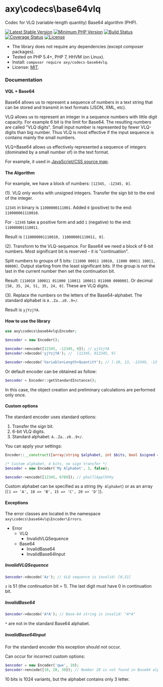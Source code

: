 # axy\codecs\base64vlq

Codec for VLQ (variable-length quantity) Base64 algorithm (PHP).

[![Latest Stable Version](https://img.shields.io/packagist/v/axy/codecs-base64vlq.svg?style=flat-square)](https://packagist.org/packages/axy/codecs-base64vlq)
[![Minimum PHP Version](https://img.shields.io/badge/php-%3E%3D%205.4-8892BF.svg?style=flat-square)](https://php.net/)
[![Build Status](https://img.shields.io/travis/axypro/codecs-base64vlq/master.svg?style=flat-square)](https://travis-ci.org/axypro/codecs-base64vlq)
[![Coverage Status](https://coveralls.io/repos/axypro/codecs-base64vlq/badge.svg?branch=master&service=github)](https://coveralls.io/github/axypro/codecs-base64vlq?branch=master)
[![License](https://poser.pugx.org/axy/codecs-base64vlq/license)](LICENSE)

* The library does not require any dependencies (except composer packages).
* Tested on PHP 5.4+, PHP 7, HHVM (on Linux).
* Install: `composer require axy/codecs-base64vlq`.
* License: [MIT](LICENSE).

### Documentation

#### VQL + Base64

Base64 allows us to represent a sequence of numbers in a text string 
that can be stored and transmit in text formats (JSON, XML, etc).

VLQ allows us to represent an integer in a sequence numbers with little digit capacity.
For example 6 bit is the limit for Base64.
The resulting numbers are called "VLQ digits".
Small input number is represented by fewer VLQ-digits than big number.
Thus VLQ is most effective if the input sequence is contains mainly the small numbers.

VLQ+Base64 allows us effectively represented a sequence of integers (dominated by a small number of) in the text format.

For example, it used in [JavaScript/CSS source map](https://www.google.ru/url?sa=t&rct=j&q=&esrc=s&source=web&cd=1&cad=rja&uact=8&sqi=2&ved=0CBwQFjAA&url=https%3A%2F%2Fdocs.google.com%2Fdocument%2Fd%2F1U1RGAehQwRypUTovF1KRlpiOFze0b-_2gc6fAH0KY0k%2Fedit&ei=abnpVKTZKeaHygPs0oK4BA&usg=AFQjCNFpOFA_dC_8cB50KJ1dXbOH7pvJnA&bvm=bv.86475890,d.bGQ).

#### The Algorithm

For example, we have a block of numbers: `[12345, -12345, 0]`.

(1). VLQ only works with unsigned integers.
Transfer the sign bit to the end of the integer.

`12345` in binary is `11000000111001`.
Added `0` (positive) to the end: `110000001110010`.

For `-12345` take a positive form and add `1` (negative) to the end: `110000001110011`.
 
Result is `[110000001110010, 110000001110011, 0]`.

(2). Transform to the VLQ-sequence.
For Base64 we need a block of 6-bit numbers.
Most significant bit is reserved - it is "continuation".

Split numbers to groups of 5 bits: `[11000 00011 10010, 11000 00011 10011, 00000]`.
Output starting from the least significant bits.
If the group is not the last in the current number then set the continuation bit. 

Result: `[110010 100011 011000 110011 100011 011000 000000]`. 
Or decimal `[50, 35, 24, 51, 35, 24, 0]`.
These are VLQ digits.

(3). Replace the numbers on the letters of the Base64-alphabet.
The standard alphabet is `A..Za..z0..9+/`.

Result is `yjYzjYA`.

#### How to use the library

```php
use axy\codecs\base64vlq\Encoder;

$encoder = new Encoder();

$encoder->encode([12345, -12345, 0]); // yjYzjYA
$encoder->decode('yjYzjYA'); //  [12345, 012345, 9]

$encoder->decode('Variable+Length+QuantitY'); // [-10, 13, -13349, -13 ... -12797139]
```

Or default encoder can be obtained as follow:

```php
$encoder = Encoder::getStandardInstance();
```

In this case, the object creation and preliminary calculations are performed only once.

#### Custom options

The standard encoder uses standard options:
 
1. Transfer the sign bit.
2. 6-bit VLQ digits.
3. Standard alphabet: `A..Za..z0..9+/`.

You can apply your settings:

```php
Encoder::__construct([array|string $alphabet, int $bits, bool $signed = true])
```

```php
/* Custom alphabet, 4 bits, no sign transfer */
$encoder = new Encoder('My Alphabet', 3, false);

$encoder->encode([12345, 6789]); // phalllApplhhhy
```

Custom alphabet can be specified as a string (`My Alphabet`) or as an array (`[1 => 'A', 10 => 'B', 15 => 'C', 20 => 'D']`).

#### Exceptions

The error classes are located in the namespace `axy\codecs\base64vlq\Encoder\Errors`.

* Error
    * VLQ
        * InvalidVLQSequence
    * Base64
        * InvalidBase64
        * InvalidBase64Input

##### InvalidVLQSequence

```php
$encoder->decode('Az'); // VLQ sequence is invalid: [0,51]
```

`z` is 51 (the continuation bit = 1).
The last digit must have 0 in continuation bit.

##### InvalidBase64

```php
$encoder->decode('A*A'); // Base-64 string is invalid: "A*A"
```

`*` are not in the standard Base64 alphabet.

##### InvalidBase64Input

For the standard encoder this exception should not occur.

Can occur for incorrect custom options:

```php
$encoder = new Encoder('qwe', 10);
$encoder->encode([10, 20, 30]); // Number 20 is not found in Base64 alphabet
```

10 bits is 1024 variants, but the alphabet contains only 3 letter.
